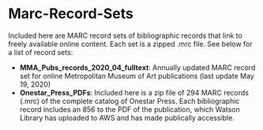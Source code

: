 # Marc-Record-Sets
Included here are MARC record sets of bibliographic records that link to freely available online content. Each set is a zipped .mrc file. See below for a list of record sets:

- **MMA_Pubs_records_2020_04_fulltext**: Annually updated MARC record set for online Metropolitan Museum of Art publications (last update May 19, 2020)
- **Onestar_Press_PDFs**: Included here is a zip file of 294 MARC records (.mrc) of the complete catalog of Onestar Press. Each   bibliographic record includes an 856 to the PDF of the publication, which Watson Library has uploaded to AWS and has made publically accessible.
